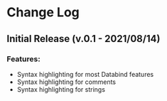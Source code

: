 # Change Log

## Initial Release (v.0.1 - 2021/08/14)

### Features:
- Syntax highlighting for most Databind features
- Syntax highlighting for comments
- Syntax highlighting for strings